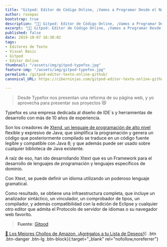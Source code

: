 ```yaml
---
title: "Gitpod: Editor de Código Online, ¡Vamos a Programar Desde el Navegador!"
author: rosepac
bootstrap: true
description: "👩‍💻 Gitpod: Editor de Código Online, ¡Vamos a Programar Desde el Navegador!"
excerpt: "👩‍💻 Gitpod: Editor de Código Online, ¡Vamos a Programar Desde el Navegador!"
published: false
date: 2019-10-07 16:30:02
tags:
- Editores de Texto
- Visual Basic
- Gitpod
- Editor Online
thumbnail: "/assets/img/gitpod-typefox.jpg"
feature-img: "/assets/img/gitpod-typefox.jpg"
permalink: /gitpod-editor-texto-online-github/
canonical_URL: https://ciberninjas.com/gitpod-editor-texto-online-github/

---
```


> Desde Typefox nos presentan una reforma de su página web, y yo aprovecha para presentar sus proyectos 😻

Typefox es una empresa dedicada al diseño de IDE´s y herramientas de desarrollo con más de 10 años de experiencia.

Son los creadores de [Xtend, un lenguaje de programación de alto nivel](/glosario/xtend/) flexible y expresivo de Java; que simplifica la programación y genera un código que posteriormente compilado se traduce en un código fuente legible y compatible con Java 8; y que además puede ser usado sobre cualquier biblioteca de Java existente.

A raíz de eso, han ido desarrollando Xtext que es un Framework para el desarrollo de lenguajes de programación y lenguajes específicos de dominio.
<!-- https://www.eclipse.org/Xtext/#intro-quotes , https://www.eclipse.org/Xtext/documentation/index.html -->

Con Xtext, se puede definir un idioma utilizando un poderoso lenguaje gramatical.

Como resultado, se obtiene una infraestructura completa, que incluye un analizador sintáctico, un vinculador, un comprobador de tipos, un compilador, y además compatibilidad con la edición de Eclipse y cualquier otro editor que admita el Protocolo de servidor de idiomas o su navegador web favorito.   

> **Fuente**: [Gitpod](https://www.gitpod.io "Página web oficial del proyecto gitpod, theia y Typefox.io")

[🛒 Los Mejores Chollos de Amazon, ¡Agrégalos a tu Lista de Deseos!](https://www.amazon.es/shop/cibercursos "Los Mejores Chollos de Amazon, Ofertas Flash, Black Monday y Amazon Prime Day"){: .btn .btn-danger .btn-lg .btn-block}{:target="_blank" rel="nofollow,noreferrer"}